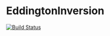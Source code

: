 # EddingtonInversion

[![Build Status](https://github.com/gaetanfacchinetti/EddingtonInversion.jl/actions/workflows/CI.yml/badge.svg?branch=main)](https://github.com/gaetanfacchinetti/EddingtonInversion.jl/actions/workflows/CI.yml?query=branch%3Amain)
